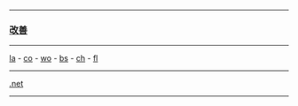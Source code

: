 
---

### [改善](https://en.wikipedia.org/wiki/Kaizen)

---

[la](https://github.com/ttltrk/ELSE/blob/master/LAN/ENG/LAN.MD) -
[co](https://github.com/ttltrk/PRG/blob/master/CODING.MD) -
[wo](https://github.com/ttltrk/ELSE/blob/master/PWR/PWR.MD) - 
[bs](https://github.com/ttltrk/BKS/blob/master/README.MD) -
[ch](https://github.com/ttltrk/ELSE/blob/master/CHESS/CHESS.MD) -
[fl](https://github.com/ttltrk/ELSE/blob/master/LINKS/LINKS.MD)

---

[.net](http://ttltrk.net/)

---
